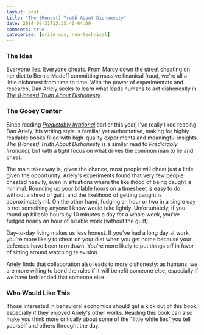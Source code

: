 ```yaml
---
layout: post
title: "The (Honest) Truth About Dishonesty"
date: 2014-08-31T13:35:40-04:00
comments: true
categories: [write-ups, non-technical]
---
```


### The Idea

Everyone lies. Everyone cheats. From Marcy down the street cheating on her diet to Bernie Madoff committing massive finanical fraud, we're all a little dishonest from time to time. With the power of experimentats and research, Dan Ariely seeks to learn what leads humans to act dishonestly in _[The (Honest) Truth About Dishonesty](http://amzn.to/1qsOgTy)_.

### The Gooey Center

Since reading _[Predictably Irrational](http://amzn.to/VYzVTZ)_ earlier this year, I've really liked reading Dan Ariely; his writing style is familiar yet authoritative, making for highly readable books filled with high-quality experiments and meaningful insights. _The (Honest) Truth About Dishonesty_ is a similar read to _Predictably Irrational_, but with a tight focus on what drives the common man to lie and cheat.

The main takeaway is, given the chance, most people will cheat just a little given the opportunity. Ariely's experiments found that very few people cheated heavily, even in situations where the likelihood of being caught is minimal. Rounding up your billable hours on a timesheet is easy to do without a shred of guilt, and the likelihood of getting caught is approximately nil. On the other hand, fudging an hour or two in a single day is not something anyone I know would take lightly. Unfortunately, if you round up billable hours by 10 minutes a day for a whole week, you've fudged nearly an hour of billable work (without the guilt).

Day-to-day living makes us less honest. If you've had a long day at work, you're more likely to cheat on your diet when you get home because your defenses have been torn down. You're more likely to put things off in favor of sitting around watching television.

Ariely finds that collaboration also leads to more dishonesty: as humans, we are more willing to bend the rules if it will benefit someone else, especially if we have befriended that someone else.

### Who Would Like This

Those interested in behavioral economics should get a kick out of this book, especially if they enjoyed Ariely's other works. Reading this book can also make you think more critically about some of the "little white lies" you tell yourself and others throught the day.

